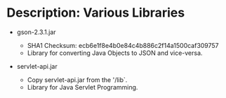 # Description: Various Libraries

* gson-2.3.1.jar
	- SHA1 Checksum: ecb6e1f8e4b0e84c4b886c2f14a1500caf309757
	- Library for converting Java Objects to JSON and vice-versa.

* servlet-api.jar
    - Copy servlet-api.jar from the '<tomcat-installation-directory>/lib`.
    - Library for Java Servlet Programming.
